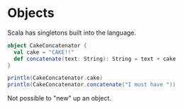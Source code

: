 Objects
=======

Scala has singletons built into the language.

```scala
object CakeConcatenator {
  val cake = "CAKE!!"
  def concatenate(text: String): String = text + cake
}

println(CakeConcatenator.cake)
println(CakeConcatenator.concatenate("I must have "))
```

Not possible to "new" up an object.